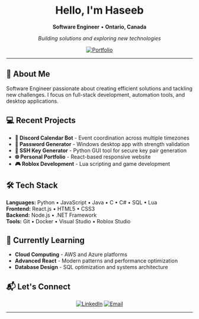 <div align="center">

# Hello, I'm Haseeb

**Software Engineer** • **Ontario, Canada**

*Building solutions and exploring new technologies*

[![Portfolio](https://img.shields.io/badge/Portfolio-haseeb.ca-6366f1?style=for-the-badge&logo=firefox&logoColor=white)](https://haseeb.ca)

</div>

---

## 🚀 About Me

Software Engineer passionate about creating efficient solutions and tackling new challenges. I focus on full-stack development, automation tools, and desktop applications.

## 💻 Recent Projects

- **🤖 Discord Calendar Bot** - Event coordination across multiple timezones
- **🔐 Password Generator** - Windows desktop app with strength validation  
- **🔑 SSH Key Generator** - Python GUI tool for secure key pair generation
- **🌐 Personal Portfolio** - React-based responsive website
- **🎮 Roblox Development** - Lua scripting and game development

## 🛠️ Tech Stack

**Languages:** Python • JavaScript • Java • C • C# • SQL • Lua  
**Frontend:** React.js • HTML5 • CSS3  
**Backend:** Node.js • .NET Framework  
**Tools:** Git • Docker • Visual Studio • Roblox Studio

## 🎯 Currently Learning

- **Cloud Computing** - AWS and Azure platforms
- **Advanced React** - Modern patterns and performance optimization
- **Database Design** - SQL optimization and systems architecture

## 📬 Let's Connect

<div align="center">

[![LinkedIn](https://img.shields.io/badge/LinkedIn-0077B5?style=for-the-badge&logo=linkedin&logoColor=white)](https://www.linkedin.com/in/haseebn/)
[![Email](https://img.shields.io/badge/Email-D14836?style=for-the-badge&logo=gmail&logoColor=white)](mailto:haseeb.kn@outlook.com)

</div>

---
